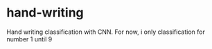 # hand-writing
Hand writing classification with CNN.
For now, i only classification for number 1 until 9

